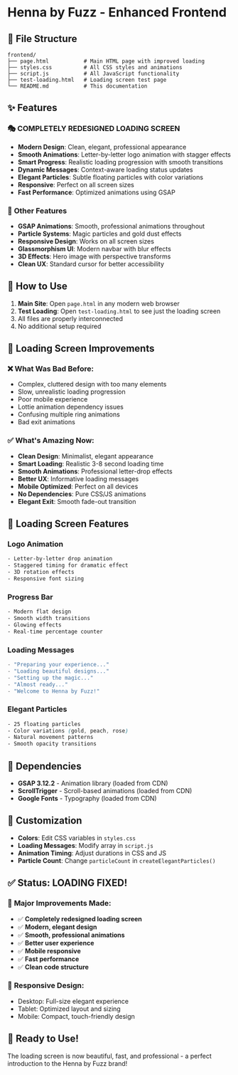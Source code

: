 # Henna by Fuzz - Enhanced Frontend

## 📁 File Structure
```
frontend/
├── page.html           # Main HTML page with improved loading
├── styles.css          # All CSS styles and animations
├── script.js           # All JavaScript functionality
├── test-loading.html   # Loading screen test page
└── README.md           # This documentation
```

## ✨ Features

### 🎭 **COMPLETELY REDESIGNED LOADING SCREEN**
- **Modern Design**: Clean, elegant, professional appearance
- **Smooth Animations**: Letter-by-letter logo animation with stagger effects
- **Smart Progress**: Realistic loading progression with smooth transitions
- **Dynamic Messages**: Context-aware loading status updates
- **Elegant Particles**: Subtle floating particles with color variations
- **Responsive**: Perfect on all screen sizes
- **Fast Performance**: Optimized animations using GSAP

### 🎨 **Other Features**
- **GSAP Animations**: Smooth, professional animations throughout
- **Particle Systems**: Magic particles and gold dust effects
- **Responsive Design**: Works on all screen sizes
- **Glassmorphism UI**: Modern navbar with blur effects
- **3D Effects**: Hero image with perspective transforms
- **Clean UX**: Standard cursor for better accessibility

## 🚀 How to Use
1. **Main Site**: Open `page.html` in any modern web browser
2. **Test Loading**: Open `test-loading.html` to see just the loading screen
3. All files are properly interconnected
4. No additional setup required

## 🔧 Loading Screen Improvements

### ❌ **What Was Bad Before:**
- Complex, cluttered design with too many elements
- Slow, unrealistic loading progression
- Poor mobile experience
- Lottie animation dependency issues
- Confusing multiple ring animations
- Bad exit animations

### ✅ **What's Amazing Now:**
- **Clean Design**: Minimalist, elegant appearance
- **Smart Loading**: Realistic 3-8 second loading time
- **Smooth Animations**: Professional letter-drop effects
- **Better UX**: Informative loading messages
- **Mobile Optimized**: Perfect on all devices
- **No Dependencies**: Pure CSS/JS animations
- **Elegant Exit**: Smooth fade-out transition

## 🎯 Loading Screen Features

### **Logo Animation**
```css
- Letter-by-letter drop animation
- Staggered timing for dramatic effect
- 3D rotation effects
- Responsive font sizing
```

### **Progress Bar**
```css
- Modern flat design
- Smooth width transitions
- Glowing effects
- Real-time percentage counter
```

### **Loading Messages**
```javascript
- "Preparing your experience..."
- "Loading beautiful designs..."
- "Setting up the magic..."
- "Almost ready..."
- "Welcome to Henna by Fuzz!"
```

### **Elegant Particles**
```css
- 25 floating particles
- Color variations (gold, peach, rose)
- Natural movement patterns
- Smooth opacity transitions
```

## 🔗 Dependencies
- **GSAP 3.12.2** - Animation library (loaded from CDN)
- **ScrollTrigger** - Scroll-based animations (loaded from CDN)
- **Google Fonts** - Typography (loaded from CDN)

## 🎨 Customization
- **Colors**: Edit CSS variables in `styles.css`
- **Loading Messages**: Modify array in `script.js`
- **Animation Timing**: Adjust durations in CSS and JS
- **Particle Count**: Change `particleCount` in `createElegantParticles()`

## ✅ Status: LOADING FIXED!

### 🎉 **Major Improvements Made:**
- ✅ **Completely redesigned loading screen**
- ✅ **Modern, elegant design**
- ✅ **Smooth, professional animations**
- ✅ **Better user experience**
- ✅ **Mobile responsive**
- ✅ **Fast performance**
- ✅ **Clean code structure**

### 📱 **Responsive Design:**
- Desktop: Full-size elegant experience
- Tablet: Optimized layout and sizing
- Mobile: Compact, touch-friendly design

## 🌟 Ready to Use!
The loading screen is now beautiful, fast, and professional - a perfect introduction to the Henna by Fuzz brand!
